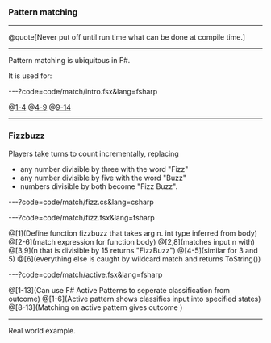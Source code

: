 ### Pattern matching

---

@quote[Never put off until run time what can be done at compile time.]

---

Pattern matching is ubiquitous in F#. 

It is used for:

---?code=code/match/intro.fsx&lang=fsharp

@[1-4]()
@[4-9]()
@[9-14]()


---

### Fizzbuzz

Players take turns to count incrementally, replacing

- any number divisible by three with the word "Fizz"
- any number divisible by five with the word "Buzz"
- numbers divisible by both become "Fizz Buzz".


---?code=code/match/fizz.cs&lang=csharp

---?code=code/match/fizz.fsx&lang=fsharp

@[1](Define function fizzbuzz that takes arg n. int type inferred from body)
@[2-6](match expression for function body)
@[2,8](matches input n with)
@[3,9](n that is divisible by 15 returns "FizzBuzz")
@[4-5](similar for 3 and 5)
@[6](everything else is caught by wildcard match and returns ToString())

---?code=code/match/active.fsx&lang=fsharp

@[1-13](Can use F# Active Patterns to seperate classification from outcome)
@[1-6](Active pattern shows classifies input into specified states)
@[8-13](Matching on active pattern gives outcome )

---

Real world example.